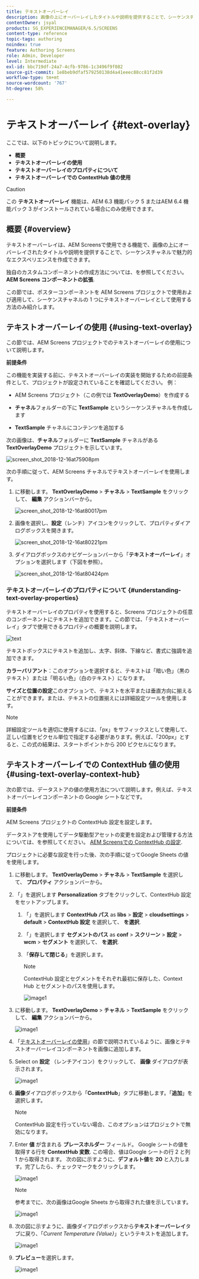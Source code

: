 ```yaml
---
title: テキストオーバーレイ
description: 画像の上にオーバーレイしたタイトルや説明を提供することで、シーケンスチャネルで魅力的なエクスペリエンスを作成できる、AEM Screensのテキストオーバーレイについて説明します。
contentOwner: jsyal
products: SG_EXPERIENCEMANAGER/6.5/SCREENS
content-type: reference
topic-tags: authoring
noindex: true
feature: Authoring Screens
role: Admin, Developer
level: Intermediate
exl-id: bbc719df-24a7-4cfb-9786-1c3496f9f082
source-git-commit: 1e8beb9dfaf579250138d4a41eeec88cc81f2d39
workflow-type: tm+mt
source-wordcount: '767'
ht-degree: 58%

---
```


# テキストオーバーレイ {#text-overlay}

ここでは、以下のトピックについて説明します。

* **概要**
* **テキストオーバーレイの使用**
* **テキストオーバーレイのプロパティについて**
* **テキストオーバーレイでの ContextHub 値の使用**

>[!CAUTION]
>
>この **テキストオーバーレイ** 機能は、AEM 6.3 機能パック 5 またはAEM 6.4 機能パック 3 がインストールされている場合にのみ使用できます。

## 概要 {#overview}

テキストオーバーレイは、AEM Screensで使用できる機能で、画像の上にオーバーレイされたタイトルや説明を提供することで、シーケンスチャネルで魅力的なエクスペリエンスを作成できます。

独自のカスタムコンポーネントの作成方法については、を参照してください。 **AEM Screens コンポーネントの拡張**.

この節では、ポスターコンポーネントを AEM Screens プロジェクトで使用および適用して、シーケンスチャネルの 1 つにテキストオーバーレイとして使用する方法のみ紹介します。

## テキストオーバーレイの使用 {#using-text-overlay}

この節では、AEM Screens プロジェクトでのテキストオーバーレイの使用について説明します。

**前提条件**

この機能を実装する前に、テキストオーバーレイの実装を開始するための前提条件として、プロジェクトが設定されていることを確認してください。 例：

* AEM Screens プロジェクト（この例では **TextOverlayDemo**）を作成する

* **チャネル**&#x200B;フォルダーの下に **TextSample** というシーケンスチャネルを作成します

* **TextSample** チャネルにコンテンツを追加する

次の画像は、**チャネル**&#x200B;フォルダーに **TextSample** チャネルがある **TextOverlayDemo** プロジェクトを示しています。

![screen_shot_2018-12-16at75908pm](assets/screen_shot_2018-12-16at75908pm.png)

次の手順に従って、AEM Screens チャネルでテキストオーバーレイを使用します。

1. に移動します。 **TextOverlayDemo** > **チャネル** > **TextSample** をクリックして、 **編集** アクションバーから。

   ![screen_shot_2018-12-16at80017pm](assets/screen_shot_2018-12-16at80017pm.png)

1. 画像を選択し、**設定**（レンチ）アイコンをクリックして、プロパティダイアログボックスを開きます。

   ![screen_shot_2018-12-16at80221pm](assets/screen_shot_2018-12-16at80221pm.png)

1. ダイアログボックスのナビゲーションバーから「**テキストオーバーレイ**」オプションを選択します（下図を参照）。

   ![screen_shot_2018-12-16at80424pm](assets/screen_shot_2018-12-16at80424pm.png)

### テキストオーバーレイのプロパティについて {#understanding-text-overlay-properties}

テキストオーバーレイのプロパティを使用すると、Screens プロジェクトの任意のコンポーネントにテキストを追加できます。この節では、「テキストオーバーレイ」タブで使用できるプロパティの概要を説明します。

![text](assets/text.gif)

テキストボックスにテキストを追加し、太字、斜体、下線など、書式に強調を追加できます。

**カラーバリアント**：このオプションを選択すると、テキストは「暗い色」（黒のテキスト）または「明るい色」（白のテキスト）になります。

**サイズと位置の設定**&#x200B;このオプションで、テキストを水平または垂直方向に揃えることができます。または、テキストの位置揃えには詳細設定ツールを使用します。

>[!NOTE]
>
>詳細設定ツールを適切に使用するには、「px」をサフィックスとして使用して、正しい位置をピクセル単位で指定する必要があります。例えば、「200px」とすると、この式の結果は、スタートポイントから 200 ピクセルになります。

## テキストオーバーレイでの ContextHub 値の使用 {#using-text-overlay-context-hub}

次の節では、データストアの値の使用方法について説明します。例えば、テキストオーバーレイコンポーネントの Google シートなどです。

**前提条件**

AEM Screens プロジェクトの ContextHub 設定を設定します。

データストアを使用してデータ駆動型アセットの変更を設定および管理する方法については、を参照してください。 [AEM Screensでの ContextHub の設定](https://experienceleague.adobe.com/en/docs/experience-manager-screens/user-guide/developing/configuring-context-hub).

プロジェクトに必要な設定を行った後、次の手順に従ってGoogle Sheets の値を使用します。

1. に移動します。 **TextOverlayDemo** > **チャネル** > **TextSample** を選択して、 **プロパティ** アクションバーから。

1. 「」を選択します **Personalization** タブをクリックして、ContextHub 設定をセットアップします。

   1. 「」を選択します **ContextHub パス** as **libs** > **設定** > **cloudsettings** > **default** > **ContextHub 設定** を選択して、 **を選択**.

   1. 「」を選択します **セグメントのパス** as **conf** > **スクリーン** > **設定** > **wcm** > **セグメント** を選択して、 **を選択**.

   1. 「**保存して閉じる**」を選択します。

      >[!NOTE]
      >
      >ContextHub 設定とセグメントをそれぞれ最初に保存した、Context Hub とセグメントのパスを使用します。

      ![image1](/help/user-guide/assets/text-overlay/text-overlay8.png)

1. に移動します。 **TextOverlayDemo** > **チャネル** > **TextSample** をクリックして、 **編集** アクションバーから。

   ![image1](/help/user-guide/assets/text-overlay/text-overlay1.png)

1. 「[テキストオーバーレイの使用](/help/user-guide/text-overlay.md#using-text-overlay)」の節で説明されているように、画像とテキストオーバーレイコンポーネントを画像に追加します。

1. Select on **設定** （レンチアイコン）をクリックして、 **画像** ダイアログが表示されます。

   ![image1](/help/user-guide/assets/text-overlay/text-overlay4.png)

1. **画像**&#x200B;ダイアログボックスから「**ContextHub**」タブに移動します。「**追加**」を選択します。

   >[!NOTE]
   >ContextHub 設定を行っていない場合、このオプションはプロジェクトで無効になります。

1. Enter **値** が含まれる **プレースホルダー** フィールド。 Google シートの値を取得する行を **ContextHub 変数**. この場合、値はGoogle シートの行 2 と列 1 から取得されます。 次の図に示すように、**デフォルト値**&#x200B;を **20** と入力します。完了したら、チェックマークをクリックします。

   ![image1](/help/user-guide/assets/text-overlay/text-overlay5.png)

   >[!NOTE]
   >参考までに、次の画像はGoogle Sheets から取得された値を示しています。

   ![image1](/help/user-guide/assets/text-overlay/text-overlay6.png)

1. 次の図に示すように、画像ダイアログボックスから&#x200B;**テキストオーバーレイ**&#x200B;タブに戻り、「*Current Temperature {Value}*」というテキストを追加します。

   ![image1](/help/user-guide/assets/text-overlay/text-overlay7.png)

1. **プレビュー**&#x200B;を選択します。

   ![image1](/help/user-guide/assets/text-overlay/text-overlay10.png)
